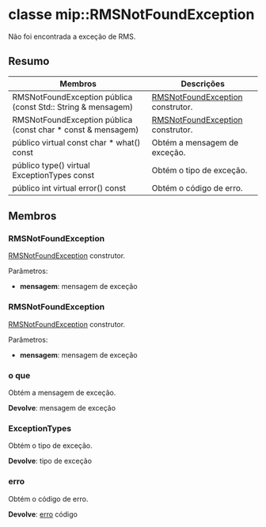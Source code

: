 # <a name="class-miprmsnotfoundexception"></a>classe mip::RMSNotFoundException 
Não foi encontrada a exceção de RMS.
  
## <a name="summary"></a>Resumo
 Membros                        | Descrições                                
--------------------------------|---------------------------------------------
 RMSNotFoundException pública (const Std:: String & mensagem)  |  [RMSNotFoundException](class_mip_rmsnotfoundexception.md) construtor.
 RMSNotFoundException pública (const char * const & mensagem)  |  [RMSNotFoundException](class_mip_rmsnotfoundexception.md) construtor.
 público virtual const char * what() const  |  Obtém a mensagem de exceção.
 público type() virtual ExceptionTypes const  |  Obtém o tipo de exceção.
 público int virtual error() const  |  Obtém o código de erro.
  
## <a name="members"></a>Membros
  
### <a name="rmsnotfoundexception"></a>RMSNotFoundException
[RMSNotFoundException](class_mip_rmsnotfoundexception.md) construtor.

Parâmetros:  
* **mensagem**: mensagem de exceção


  
### <a name="rmsnotfoundexception"></a>RMSNotFoundException
[RMSNotFoundException](class_mip_rmsnotfoundexception.md) construtor.

Parâmetros:  
* **mensagem**: mensagem de exceção


  
### <a name="what"></a>o que
Obtém a mensagem de exceção.

  
**Devolve**: mensagem de exceção
  
### <a name="exceptiontypes"></a>ExceptionTypes
Obtém o tipo de exceção.

  
**Devolve**: tipo de exceção
  
### <a name="error"></a>erro
Obtém o código de erro.

  
**Devolve**: [erro](class_mip_error.md) código